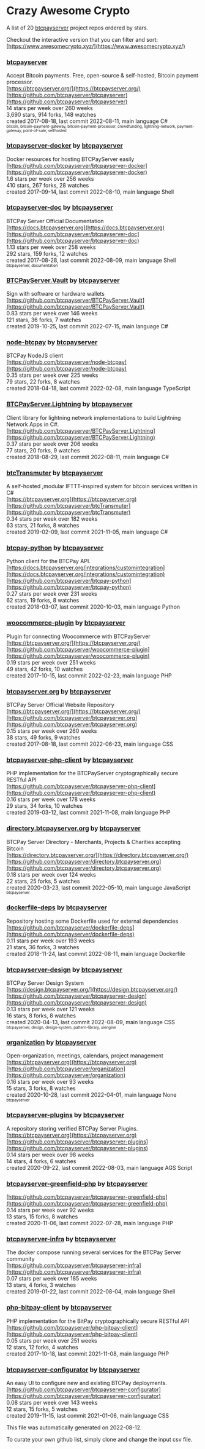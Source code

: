 # Crazy Awesome Crypto
A list of 20 [btcpayserver](https://github.com/btcpayserver) project repos ordered by stars.  

Checkout the interactive version that you can filter and sort: 
[https://www.awesomecrypto.xyz/](https://www.awesomecrypto.xyz/)  


### [btcpayserver](https://github.com/btcpayserver/btcpayserver)  
Accept Bitcoin payments. Free, open-source & self-hosted, Bitcoin payment processor.   
[https://btcpayserver.org/](https://btcpayserver.org/)  
[https://github.com/btcpayserver/btcpayserver](https://github.com/btcpayserver/btcpayserver)  
14 stars per week over 260 weeks  
3,690 stars, 914 forks, 148 watches  
created 2017-08-18, last commit 2022-08-11, main language C#  
<sub><sup>bitcoin, bitcoin-payment-gateway, bitcoin-payment-processor, crowdfunding, lightning-network, payment-gateway, point-of-sale, selfhosted</sup></sub>


### [btcpayserver-docker](https://github.com/btcpayserver/btcpayserver-docker) by [btcpayserver](https://github.com/btcpayserver)  
Docker resources for hosting BTCPayServer easily  
[https://github.com/btcpayserver/btcpayserver-docker](https://github.com/btcpayserver/btcpayserver-docker)  
1.6 stars per week over 256 weeks  
410 stars, 267 forks, 28 watches  
created 2017-09-14, last commit 2022-08-10, main language Shell  


### [btcpayserver-doc](https://github.com/btcpayserver/btcpayserver-doc) by [btcpayserver](https://github.com/btcpayserver)  
BTCPay Server Official Documentation  
[https://docs.btcpayserver.org](https://docs.btcpayserver.org)  
[https://github.com/btcpayserver/btcpayserver-doc](https://github.com/btcpayserver/btcpayserver-doc)  
1.13 stars per week over 258 weeks  
292 stars, 159 forks, 12 watches  
created 2017-08-28, last commit 2022-08-09, main language Shell  
<sub><sup>btcpayserver, documentation</sup></sub>


### [BTCPayServer.Vault](https://github.com/btcpayserver/BTCPayServer.Vault) by [btcpayserver](https://github.com/btcpayserver)  
Sign with software or hardware wallets  
[https://github.com/btcpayserver/BTCPayServer.Vault](https://github.com/btcpayserver/BTCPayServer.Vault)  
0.83 stars per week over 146 weeks  
121 stars, 36 forks, 7 watches  
created 2019-10-25, last commit 2022-07-15, main language C#  


### [node-btcpay](https://github.com/btcpayserver/node-btcpay) by [btcpayserver](https://github.com/btcpayserver)  
BTCPay NodeJS client  
[https://github.com/btcpayserver/node-btcpay](https://github.com/btcpayserver/node-btcpay)  
0.35 stars per week over 225 weeks  
79 stars, 22 forks, 8 watches  
created 2018-04-18, last commit 2022-02-08, main language TypeScript  


### [BTCPayServer.Lightning](https://github.com/btcpayserver/BTCPayServer.Lightning) by [btcpayserver](https://github.com/btcpayserver)  
Client library for lightning network implementations to build Lightning Network Apps in C#.  
[https://github.com/btcpayserver/BTCPayServer.Lightning](https://github.com/btcpayserver/BTCPayServer.Lightning)  
0.37 stars per week over 206 weeks  
77 stars, 20 forks, 9 watches  
created 2018-08-29, last commit 2022-08-11, main language C#  


### [btcTransmuter](https://github.com/btcpayserver/btcTransmuter) by [btcpayserver](https://github.com/btcpayserver)  
A self-hosted ,modular IFTTT-inspired system for bitcoin services written in C#  
[https://btcpayserver.org](https://btcpayserver.org)  
[https://github.com/btcpayserver/btcTransmuter](https://github.com/btcpayserver/btcTransmuter)  
0.34 stars per week over 182 weeks  
63 stars, 21 forks, 8 watches  
created 2019-02-09, last commit 2021-11-05, main language C#  


### [btcpay-python](https://github.com/btcpayserver/btcpay-python) by [btcpayserver](https://github.com/btcpayserver)  
Python client for the BTCPay API.  
[https://docs.btcpayserver.org/integrations/customintegration](https://docs.btcpayserver.org/integrations/customintegration)  
[https://github.com/btcpayserver/btcpay-python](https://github.com/btcpayserver/btcpay-python)  
0.27 stars per week over 231 weeks  
62 stars, 19 forks, 8 watches  
created 2018-03-07, last commit 2020-10-03, main language Python  


### [woocommerce-plugin](https://github.com/btcpayserver/woocommerce-plugin) by [btcpayserver](https://github.com/btcpayserver)  
Plugin for connecting Woocommerce with BTCPayServer  
[https://btcpayserver.org/](https://btcpayserver.org/)  
[https://github.com/btcpayserver/woocommerce-plugin](https://github.com/btcpayserver/woocommerce-plugin)  
0.19 stars per week over 251 weeks  
49 stars, 42 forks, 10 watches  
created 2017-10-15, last commit 2022-02-23, main language PHP  


### [btcpayserver.org](https://github.com/btcpayserver/btcpayserver.org) by [btcpayserver](https://github.com/btcpayserver)  
BTCPay Server Official Website Repository   
[https://btcpayserver.org/](https://btcpayserver.org/)  
[https://github.com/btcpayserver/btcpayserver.org](https://github.com/btcpayserver/btcpayserver.org)  
0.15 stars per week over 260 weeks  
38 stars, 49 forks, 9 watches  
created 2017-08-18, last commit 2022-06-23, main language CSS  


### [btcpayserver-php-client](https://github.com/btcpayserver/btcpayserver-php-client) by [btcpayserver](https://github.com/btcpayserver)  
PHP implementation for the BTCPayServer cryptographically secure RESTful API  
[https://github.com/btcpayserver/btcpayserver-php-client](https://github.com/btcpayserver/btcpayserver-php-client)  
0.16 stars per week over 178 weeks  
29 stars, 34 forks, 10 watches  
created 2019-03-12, last commit 2021-11-08, main language PHP  


### [directory.btcpayserver.org](https://github.com/btcpayserver/directory.btcpayserver.org) by [btcpayserver](https://github.com/btcpayserver)  
BTCPay Server Directory - Merchants, Projects & Charities accepting Bitcoin  
[https://directory.btcpayserver.org/](https://directory.btcpayserver.org/)  
[https://github.com/btcpayserver/directory.btcpayserver.org](https://github.com/btcpayserver/directory.btcpayserver.org)  
0.18 stars per week over 124 weeks  
22 stars, 25 forks, 5 watches  
created 2020-03-23, last commit 2022-05-10, main language JavaScript  
<sub><sup>btcpayserver</sup></sub>


### [dockerfile-deps](https://github.com/btcpayserver/dockerfile-deps) by [btcpayserver](https://github.com/btcpayserver)  
Repository hosting some Dockerfile used for external dependencies  
[https://github.com/btcpayserver/dockerfile-deps](https://github.com/btcpayserver/dockerfile-deps)  
0.11 stars per week over 193 weeks  
21 stars, 36 forks, 3 watches  
created 2018-11-24, last commit 2022-08-11, main language Dockerfile  


### [btcpayserver-design](https://github.com/btcpayserver/btcpayserver-design) by [btcpayserver](https://github.com/btcpayserver)  
BTCPay Server Design System  
[https://design.btcpayserver.org/](https://design.btcpayserver.org/)  
[https://github.com/btcpayserver/btcpayserver-design](https://github.com/btcpayserver/btcpayserver-design)  
0.13 stars per week over 121 weeks  
16 stars, 8 forks, 8 watches  
created 2020-04-13, last commit 2022-08-09, main language CSS  
<sub><sup>btcpayserver, design, design-system, pattern-library, uiengine</sup></sub>


### [organization](https://github.com/btcpayserver/organization) by [btcpayserver](https://github.com/btcpayserver)  
Open-organization, meetings, calendars, project management  
[https://btcpayserver.org](https://btcpayserver.org)  
[https://github.com/btcpayserver/organization](https://github.com/btcpayserver/organization)  
0.16 stars per week over 93 weeks  
15 stars, 3 forks, 8 watches  
created 2020-10-28, last commit 2022-04-01, main language None  
<sub><sup>btcpayserver</sup></sub>


### [btcpayserver-plugins](https://github.com/btcpayserver/btcpayserver-plugins) by [btcpayserver](https://github.com/btcpayserver)  
A repository storing verified BTCPay Server Plugins.  
[https://btcpayserver.org](https://btcpayserver.org)  
[https://github.com/btcpayserver/btcpayserver-plugins](https://github.com/btcpayserver/btcpayserver-plugins)  
0.14 stars per week over 98 weeks  
14 stars, 4 forks, 6 watches  
created 2020-09-22, last commit 2022-08-03, main language AGS Script  


### [btcpayserver-greenfield-php](https://github.com/btcpayserver/btcpayserver-greenfield-php) by [btcpayserver](https://github.com/btcpayserver)  
  
[https://github.com/btcpayserver/btcpayserver-greenfield-php](https://github.com/btcpayserver/btcpayserver-greenfield-php)  
0.14 stars per week over 92 weeks  
13 stars, 15 forks, 8 watches  
created 2020-11-06, last commit 2022-07-28, main language PHP  


### [btcpayserver-infra](https://github.com/btcpayserver/btcpayserver-infra) by [btcpayserver](https://github.com/btcpayserver)  
The docker compose running several services for the BTCPay Server community  
[https://github.com/btcpayserver/btcpayserver-infra](https://github.com/btcpayserver/btcpayserver-infra)  
0.07 stars per week over 185 weeks  
13 stars, 4 forks, 3 watches  
created 2019-01-22, last commit 2022-08-04, main language Shell  


### [php-bitpay-client](https://github.com/btcpayserver/php-bitpay-client) by [btcpayserver](https://github.com/btcpayserver)  
PHP implementation for the BitPay cryptographically secure RESTful API  
[https://github.com/btcpayserver/php-bitpay-client](https://github.com/btcpayserver/php-bitpay-client)  
0.05 stars per week over 251 weeks  
12 stars, 12 forks, 4 watches  
created 2017-10-18, last commit 2021-11-08, main language PHP  


### [btcpayserver-configurator](https://github.com/btcpayserver/btcpayserver-configurator) by [btcpayserver](https://github.com/btcpayserver)  
An easy UI to configure  new and existing BTCPay deployments.  
[https://github.com/btcpayserver/btcpayserver-configurator](https://github.com/btcpayserver/btcpayserver-configurator)  
0.08 stars per week over 143 weeks  
12 stars, 15 forks, 5 watches  
created 2019-11-15, last commit 2021-01-06, main language CSS  


This file was automatically generated on 2022-08-12.  

To curate your own github list, simply clone and change the input csv file.  